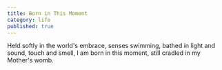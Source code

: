 ```yaml
---
title: Born in This Moment
category: life
published: true
---
```


Held softly
in the world's embrace,
senses swimming,
bathed in light and sound,
touch and smell,
I am born in this moment,
still cradled
in my Mother's womb.
